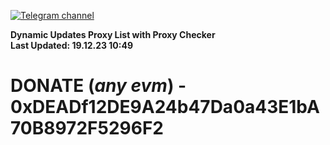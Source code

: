 [![Telegram channel](https://img.shields.io/endpoint?url=https://runkit.io/damiankrawczyk/telegram-badge/branches/master?url=https://t.me/n4z4v0d)](https://t.me/n4z4v0d) 

**Dynamic Updates Proxy List with Proxy Checker**  
**Last Updated: 19.12.23 10:49**

# DONATE (_any evm_) - 0xDEADf12DE9A24b47Da0a43E1bA70B8972F5296F2
